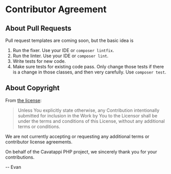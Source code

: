 # Contributor Agreement

## About Pull Requests

Pull request templates are coming soon, but the basic idea is

1. Run the fixer. Use your IDE or `composer lintfix`.
2. Run the linter. Use your IDE or `composer lint`.
3. Write tests for new code.
4. Make sure tests for existing code pass. Only change those tests if there is a change in those classes, and then very carefully. Use `composer test`.

## About Copyright

From [the license](LICENSE.md):

> Unless You explicitly state otherwise, any Contribution intentionally submitted
> for inclusion in the Work by You to the Licensor shall be under the terms and
> conditions of this License, without any additional terms or conditions.

We are not currently accepting or requesting any additional terms or contributor license agreements.

On behalf of the Cavatappi PHP project, we sincerely thank you for your contributions.

-- Evan
